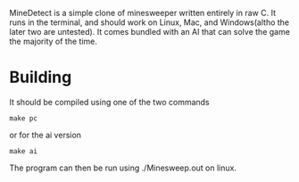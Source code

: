 MineDetect is a simple clone of minesweeper written entirely in raw C. It runs in the terminal, and should work on Linux, Mac, and Windows(altho the later two are untested). It comes bundled with an AI that can solve the game the majority of the time.

# Building
It should be compiled using one of the two commands
```
make pc
```
or for the ai version
```
make ai
```

The program can then be run using ./Minesweep.out on linux.
